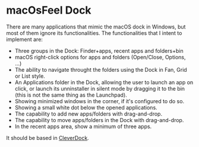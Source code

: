 # macOsFeel Dock
There are many applications that mimic the macOS dock in Windows, but most of them ignore its functionalities. The functionalities that I intent to implement are:
- Three groups in the Dock: Finder+apps, recent apps and folders+bin
- macOS right-click options for apps and folders (Open/Close, Options, ...)
- The ability to navigate throught the folders using the Dock in Fan, Grid or List style.
- An Applications folder in the Dock, allowing the user to launch an app on click, or launch its unninstaller in silent mode by dragging it to the bin (this is not the same thing as the Launchpad).
- Showing minimized windows in the corner, if it's configured to do so.
- Showing a small white dot below the opened applications.
- The capability to add new apps/folders with drag-and-drop.
- The capability to move apps/folders in the Dock with drag-and-drop.
- In the recent apps area, show a minimum of three apps.

It should be based in [CleverDock](https://github.com/ldom66/clever-dock).
